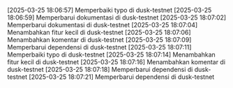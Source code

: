 [2025-03-25 18:06:57] Memperbaiki typo di dusk-testnet
[2025-03-25 18:06:59] Memperbarui dokumentasi di dusk-testnet
[2025-03-25 18:07:02] Memperbarui dokumentasi di dusk-testnet
[2025-03-25 18:07:04] Menambahkan fitur kecil di dusk-testnet
[2025-03-25 18:07:06] Menambahkan komentar di dusk-testnet
[2025-03-25 18:07:09] Memperbarui dependensi di dusk-testnet
[2025-03-25 18:07:11] Memperbaiki typo di dusk-testnet
[2025-03-25 18:07:14] Menambahkan fitur kecil di dusk-testnet
[2025-03-25 18:07:16] Menambahkan komentar di dusk-testnet
[2025-03-25 18:07:18] Memperbarui dependensi di dusk-testnet
[2025-03-25 18:07:21] Memperbarui dependensi di dusk-testnet
